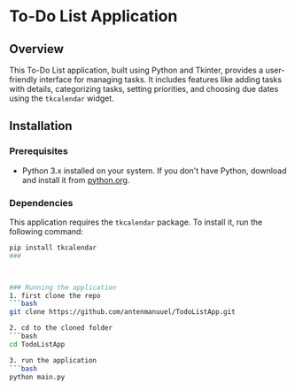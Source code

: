# To-Do List Application

## Overview
This To-Do List application, built using Python and Tkinter, provides a user-friendly interface for managing tasks. It includes features like adding tasks with details, categorizing tasks, setting priorities, and choosing due dates using the `tkcalendar` widget.

## Installation

### Prerequisites
- Python 3.x installed on your system. If you don't have Python, download and install it from [python.org](https://www.python.org/downloads/).

### Dependencies
This application requires the `tkcalendar` package. To install it, run the following command:
```bash
pip install tkcalendar
###



### Running the application
1. first clone the repo
```bash
git clone https://github.com/antenmanuuel/TodoListApp.git

2. cd to the cloned folder
```bash
cd TodoListApp

3. run the application
```bash
python main.py

